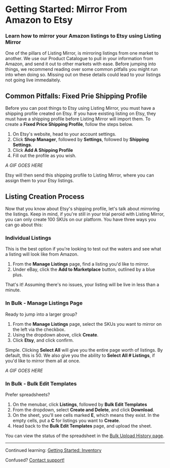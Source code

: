 # Getting Started: Mirror From Amazon to Etsy
### Learn how to mirror your Amazon listings to Etsy using Listing Mirror

One of the pillars of Listing Mirror, is mirroring listings from one market to another. We use our Product Catalogue to pull in your information from Amazon, and send it out to other markets with ease. Before jumping into things, we recommend reading over some common pitfalls you might run into when doing so. Missing out on these details could lead to your listings not going live immedaitely. 

## Common Pitfalls: Fixed Prie Shipping Profile

Before you can post things to Etsy using Listing Mirror, you must have a shipping profile created on Etsy. If you have existing listing on Etsy, they must have a shipping profile before Listing Mirror will import them. To create a **Fixed Price Shipping Profile**, follow the steps below.

1. On Etsy's website, head to your account settings.
2. Click **Shop Manager**, followed by **Settings**, followed by **Shipping Settings**.
3. Click **Add A Shipping Profile**
4. Fill out the profile as you wish. 

*A GIF GOES HERE*

Etsy will then send this shipping profile to Listing Mirror, where you can assign them to your Etsy listings. 

## Listing Creation Process
Now that you know about Etsy's shipping profile, let's talk about mirroring the listings. Keep in mind, if you're still in your trial peroid with Listing Mirror, you can only create 100 SKUs on our platform. You have three ways you can go about this:

### Individual Listings
This is the best option if you're looking to test out the waters and see what a listing will look like from Amazon. 

1. From the **Manage Listings** page, find a listing you'd like to mirror. 
2. Under eBay, click the **Add to Marketplace** button, outlined by a blue plus. 

That's it! Assuming there's no issues, your listing will be live in less than a minute. 

### In Bulk - Manage Listings Page
Ready to jump into a larger group? 

1. From the **Manage Listings** page, select the SKUs you want to mirror on the left via the checkbox.
2. Using the dropdown above, click **Create**. 
3. Click **Etsy**, and click confirm. 

Simple. Clicking **Select All** will give you the entire page worth of listings. By default, this is 50. We also give you the ability to **Select All # Listings**, if you'd like to mirror them all at once. 

*A GIF GOES HERE*

### In Bulk - Bulk Edit Templates
Prefer spreadsheets? 

1. On the menubar, click **Listings**, followed by **Bulk Edit Templates**
2. From the dropdown, select **Create and Delete**, and click **Download**.
3. On the sheet, you'll see cells marked **E**, which means they exist. In the empty cells, put a **C** for listings you want to **Create**.
4. Head back to the **Bulk Edit Templates** page, and upload the sheet.

You can view the status of the spreadsheet in the [Bulk Upload History page](https://reflector.listingmirror.com/report/bulk-history/).

***

Continued learning: [Getting Started: Inventory](/training-centre/inventory/general)

Confused? [Contact support!](https://support.listingmirror.com/hc/en-us/articles/360057441252)